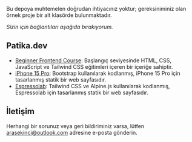Bu depoya muhtemelen doğrudan ihtiyacınız yoktur; gereksiniminiz olan örnek proje bir alt klasörde bulunmaktadır.

*Sizin için bağlantıları aşağıda bırakıyorum.*

## Patika.dev

- [Beginner Frontend Course](./patika/beginner-frontend-course): Başlangıç ​​seviyesinde HTML, CSS, JavaScript ve Tailwind CSS eğitimleri içeren bir içeriğe sahiptir.
- [iPhone 15 Pro](./patika/iphone-15-pro): Bootstrap kullanılarak kodlanmış, iPhone 15 Pro için tasarlanmış statik bir web sayfasıdır.
- [Espressolab](./patika/espressolab): Tailwind CSS ve Alpine.js kullanılarak kodlanmış, Espressolab için tasarlanmış statik bir web sayfasıdır.

## İletişim

Herhangi bir sorunuz veya geri bildiriminiz varsa, lütfen arasekinci@outlook.com adresine e-posta gönderin.

